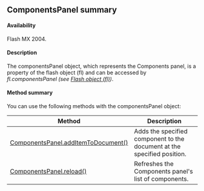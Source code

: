 ## ComponentsPanel summary

#### Availability

Flash MX 2004.

#### Description

The componentsPanel object, which represents the Components panel, is a property of the flash object (fl) and can be accessed by *fl.componentsPanel (see [Flash object (fl)](../Flash_object/Flash_summary.md))*.

#### Method summary

You can use the following methods with the componentsPanel object:

| **Method** | **Description** |
| --- | --- |
| [ComponentsPanel.addItemToDocument()](../ComponentsPanel_object/ComponentsPanel.md) | Adds the specified component to the document at the specified position. |
| [ComponentsPanel.reload()](../ComponentsPanel_object/ComponentsPanel1.md) | Refreshes the Components panel's list of components. |
